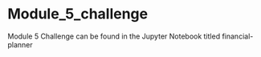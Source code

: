 # Module_5_challenge
Module 5 Challenge can be found in the Jupyter Notebook titled financial-planner
